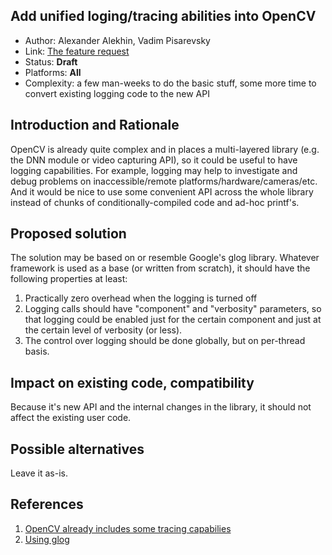 ## Add unified loging/tracing abilities into OpenCV

* Author: Alexander Alekhin, Vadim Pisarevsky
* Link: [The feature request](https://github.com/opencv/opencv/issues/11003)
* Status: **Draft**
* Platforms: **All**
* Complexity: a few man-weeks to do the basic stuff, some more time to convert existing logging code to the new API

## Introduction and Rationale

OpenCV is already quite complex and in places a multi-layered library (e.g. the DNN module or video capturing API), so it could be useful to have logging capabilities. For example, logging may help to investigate and debug problems on inaccessible/remote platforms/hardware/cameras/etc. And it would be nice to use some convenient API across the whole library instead of chunks of conditionally-compiled code and ad-hoc printf's.

## Proposed solution

The solution may be based on or resemble Google's glog library. Whatever framework is used as a base (or written from scratch), it should have the following properties at least:

1. Practically zero overhead when the logging is turned off
1. Logging calls should have "component" and "verbosity" parameters, so that logging could be enabled just for the certain component and just at the certain level of verbosity (or less).
1. The control over logging should be done globally, but on per-thread basis.

## Impact on existing code, compatibility

Because it's new API and the internal changes in the library, it should not affect the existing user code.

## Possible alternatives

Leave it as-is.

## References

1. [OpenCV already includes some tracing capabilies](https://github.com/opencv/opencv/wiki/Profiling-OpenCV-Applications)
1. [Using glog](http://rpg.ifi.uzh.ch/docs/glog.html)